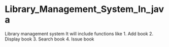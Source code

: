 # Library_Management_System_In_java
Library management system 
It will include functions like 1. Add book 2. Display book 3. Search book 4. Issue book
